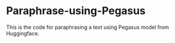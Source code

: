 # Paraphrase-using-Pegasus
This is the code for paraphrasing a text using Pegasus model from Huggingface.
